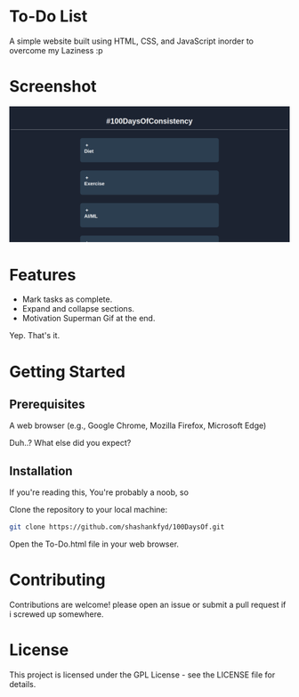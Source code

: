 # To-Do List

A simple website built using HTML, CSS, and JavaScript inorder to overcome my Laziness :p

# Screenshot

![alt text](Website_Screenshot.png "Screenshot Title")


# Features

* Mark tasks as complete.
* Expand and collapse sections.
* Motivation Superman Gif at the end.

Yep. That's it.

# Getting Started
## Prerequisites

A web browser (e.g., Google Chrome, Mozilla Firefox, Microsoft Edge) 

Duh..? What else did you expect?

## Installation

If you're reading this, You're probably a noob, so

Clone the repository to your local machine:

```sh
git clone https://github.com/shashankfyd/100DaysOf.git
```

Open the To-Do.html file in your web browser.


# Contributing
Contributions are welcome! please open an issue or submit a pull request if i screwed up somewhere.

# License
This project is licensed under the GPL License - see the LICENSE file for details.
